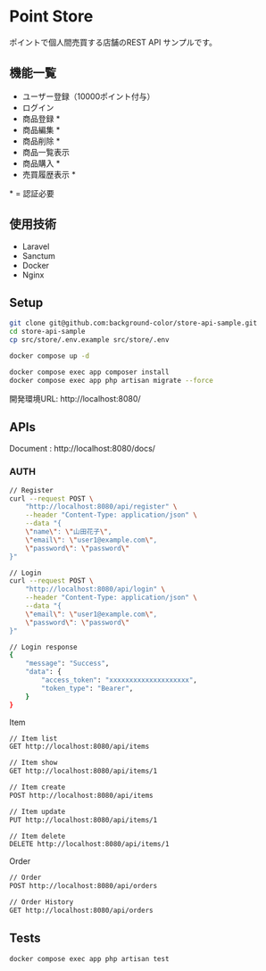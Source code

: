 # Point Store

ポイントで個人間売買する店舗のREST API サンプルです。

## 機能一覧
- ユーザー登録（10000ポイント付与）
- ログイン
- 商品登録 *
- 商品編集 *
- 商品削除 *
- 商品一覧表示
- 商品購入 *
- 売買履歴表示 *

\* = 認証必要

## 使用技術
- Laravel
- Sanctum
- Docker
- Nginx

## Setup
```bash
git clone git@github.com:background-color/store-api-sample.git
cd store-api-sample
cp src/store/.env.example src/store/.env

docker compose up -d

docker compose exec app composer install
docker compose exec app php artisan migrate --force
```
開発環境URL: http://localhost:8080/

## APIs
Document : http://localhost:8080/docs/

### AUTH
```bash
// Register
curl --request POST \
    "http://localhost:8080/api/register" \
    --header "Content-Type: application/json" \
    --data "{
    \"name\": \"山田花子\",
    \"email\": \"user1@example.com\",
    \"password\": \"password\"
}"

// Login
curl --request POST \
    "http://localhost:8080/api/login" \
    --header "Content-Type: application/json" \
    --data "{
    \"email\": \"user1@example.com\",
    \"password\": \"password\"
}"

// Login response
{
    "message": "Success",
    "data": {
        "access_token": "xxxxxxxxxxxxxxxxxxxx",
        "token_type": "Bearer",
    }
}
```

Item
```bash
// Item list
GET http://localhost:8080/api/items

// Item show
GET http://localhost:8080/api/items/1

// Item create
POST http://localhost:8080/api/items

// Item update
PUT http://localhost:8080/api/items/1

// Item delete
DELETE http://localhost:8080/api/items/1
```

Order
```bash
// Order
POST http://localhost:8080/api/orders

// Order History
GET http://localhost:8080/api/orders

```



## Tests
```bash
docker compose exec app php artisan test
```



